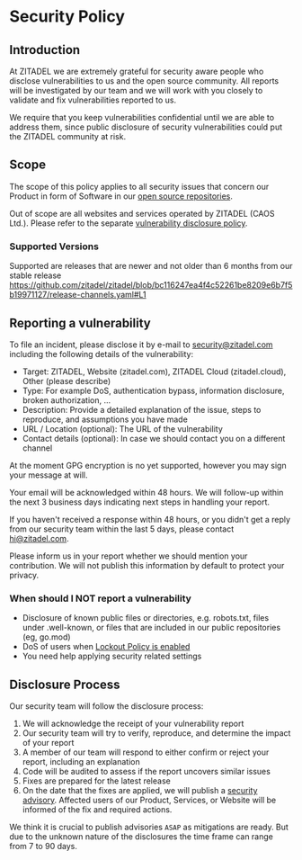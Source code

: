 # Security Policy

## Introduction

At ZITADEL we are extremely grateful for security aware people who disclose vulnerabilities to us and the open source community.
All reports will be investigated by our team and we will work with you closely to validate and fix vulnerabilities reported to us.

We require that you keep vulnerabilities confidential until we are able to address them, since public disclosure of security vulnerabilities could put the ZITADEL community at risk.

## Scope

The scope of this policy applies to all security issues that concern our Product in form of Software in our [open source repositories](https://github.com/zitadel).

Out of scope are all websites and services operated by ZITADEL (CAOS Ltd.).
Please refer to the separate [vulnerability disclosure policy](https://zitadel.com/docs/legal/vulnerability-disclosure-policy).

### Supported Versions

Supported are releases that are newer and not older than 6 months from our stable release
https://github.com/zitadel/zitadel/blob/bc116247ea4f4c52261be8209e6b7f5b19971127/release-channels.yaml#L1

## Reporting a vulnerability

To file an incident, please disclose it by e-mail to [security@zitadel.com](mailto:security@zitadel.com) including the following details of the vulnerability:

- Target: ZITADEL, Website (zitadel.com), ZITADEL Cloud (zitadel.cloud), Other (please describe)
- Type: For example DoS, authentication bypass, information disclosure, broken authorization, ...
- Description: Provide a detailed explanation of the issue, steps to reproduce, and assumptions you have made
- URL / Location (optional): The URL of the vulnerability
- Contact details (optional): In case we should contact you on a different channel

At the moment GPG encryption is no yet supported, however you may sign your message at will.

Your email will be acknowledged within 48 hours.
We will follow-up within the next 3 business days indicating next steps in handling your report.

If you haven't received a response within 48 hours, or you didn't get a reply from our security team within the last 5 days, please contact [hi@zitadel.com](mailto:hi@zitadel.com).

Please inform us in your report whether we should mention your contribution.
We will not publish this information by default to protect your privacy.

### When should I NOT report a vulnerability

- Disclosure of known public files or directories, e.g. robots.txt, files under .well-known, or files that are included in our public repositories (eg, go.mod)
- DoS of users when [Lockout Policy is enabled](https://zitadel.com/docs/guides/manage/console/instance-settings#lockout)
- You need help applying security related settings

## Disclosure Process

Our security team will follow the disclosure process: 

1. We will acknowledge the receipt of your vulnerability report
2. Our security team will try to verify, reproduce, and determine the impact of your report
3. A member of our team will respond to either confirm or reject your report, including an explanation
4. Code will be audited to assess if the report uncovers similar issues
5. Fixes are prepared for the latest release
6. On the date that the fixes are applied, we will publish a [security advisory](https://github.com/zitadel/zitadel/security/advisories). Affected users of our Product, Services, or Website will be informed of the fix and required actions.

We think it is crucial to publish advisories `ASAP` as mitigations are ready. But due to the unknown nature of the disclosures the time frame can range from 7 to 90 days.
